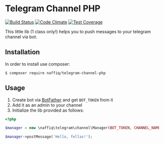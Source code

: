 # Telegram Channel PHP
[![Build Status](https://travis-ci.org/naffiq/telegram-channel-php.svg?branch=master)](https://travis-ci.org/naffiq/telegram-channel-php)
[![Code Climate](https://codeclimate.com/github/naffiq/telegram-channel-php/badges/gpa.svg)](https://codeclimate.com/github/naffiq/telegram-channel-php)
[![Test Coverage](https://codeclimate.com/github/naffiq/telegram-channel-php/badges/coverage.svg)](https://codeclimate.com/github/naffiq/telegram-channel-php/coverage)

This little lib (1 class only!) helps you to push messages to your telegram channel via bot.

## Installation

In order to install use composer:
```
$ composer require naffiq/telegram-channel-php
```

## Usage

1. Create bot via [BotFather](https://t.me/botfather) and get `BOT_TOKEN` from it
2. Add it as an admin to your channel
3. Initialize the lib provided as follows:

```php
<?php

$manager = new \naffiq\telegram\channel\Manager(BOT_TOKEN, CHANNEL_NAME);

$manager->postMessage('Hello, fellas!');

```
